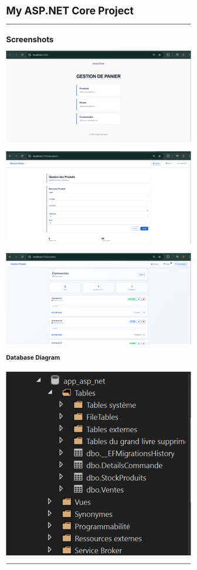 # My ASP.NET Core Project
---

## Screenshots

![Accueilpage](https://github.com/fatiha-mvv/app_web_net/blob/b2d29002d04cc3fcb48c9a87da8de05560e82cee/1.png)
### 
![Homepage](https://raw.githubusercontent.com/fatiha-mvv/app_web_net/3be64c32442e63b6524138b34535a703ea3fd51d/2.png)

### 
![Cart Page](https://raw.githubusercontent.com/fatiha-mvv/app_web_net/3be64c32442e63b6524138b34535a703ea3fd51d/5.png)

### Database Diagram
![Database Diagram](https://raw.githubusercontent.com/fatiha-mvv/app_web_net/3be64c32442e63b6524138b34535a703ea3fd51d/db.png)
---

---
